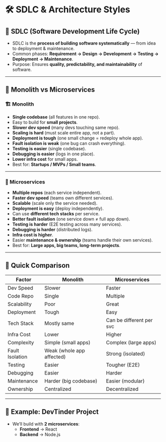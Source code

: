 # 🛠️ SDLC & Architecture Styles

## 🔹 SDLC (Software Development Life Cycle)

- SDLC is the **process of building software systematically** — from idea to deployment & maintenance.
- Common phases: **Requirement → Design → Development → Testing → Deployment → Maintenance**.
- Purpose: Ensures **quality, predictability, and maintainability** of software.

---

## 🔹 Monolith vs Microservices

### 🏗️ Monolith

- **Single codebase** (all features in one repo).
- Easy to build for **small projects**.
- **Slower dev speed** (many devs touching same repo).
- **Scaling is hard** (must scale entire app, not a part).
- **Deployment is tough** (one small change = redeploy whole app).
- **Fault isolation is weak** (one bug can crash everything).
- **Testing is easier** (single codebase).
- **Debugging is easier** (logs in one place).
- **Lower infra cost** for small apps.
- Best for: **Startups / MVPs / Small teams**.

---

### 🧩 Microservices

- **Multiple repos** (each service independent).
- **Faster dev speed** (teams own different services).
- **Scalable** (scale only the service needed).
- **Deployment is easy** (deploy independently).
- Can use **different tech stacks** per service.
- **Better fault isolation** (one service down ≠ full app down).
- **Testing is harder** (E2E testing across many services).
- **Debugging is harder** (distributed logs).
- **Infra cost is higher**.
- Easier **maintenance & ownership** (teams handle their own services).
- Best for: **Large apps, big teams, long-term projects**.

---

## 🔹 Quick Comparison

| Factor          | Monolith                  | Microservices            |
| --------------- | ------------------------- | ------------------------ |
| Dev Speed       | Slower                    | Faster                   |
| Code Repo       | Single                    | Multiple                 |
| Scalability     | Poor                      | Great                    |
| Deployment      | Tough                     | Easy                     |
| Tech Stack      | Mostly same               | Can be different per svc |
| Infra Cost      | Lower                     | Higher                   |
| Complexity      | Simple (small apps)       | Complex (large apps)     |
| Fault Isolation | Weak (whole app affected) | Strong (isolated)        |
| Testing         | Easier                    | Tougher (E2E)            |
| Debugging       | Easier                    | Harder                   |
| Maintenance     | Harder (big codebase)     | Easier (modular)         |
| Ownership       | Centralized               | Decentralized            |

---

## 🔹 Example: DevTinder Project

- We’ll build with **2 microservices**:
  - **Frontend** → React
  - **Backend** → Node.js
